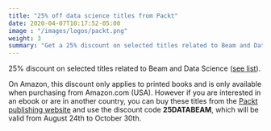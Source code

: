 ```yaml
---
title: "25% off data science titles from Packt"
date: 2020-04-07T10:17:52-05:00
image : "/images/logos/packt.png"
weight: 3
summary: "Get a 25% discount on selected titles related to Beam and Data Science."
---
```


25% discount on selected titles related to Beam and Data Science ([see list](https://www.amazon.com/gp/mpc/ART838LJR9KSP)). 

On Amazon, this discount only applies to printed books and is only available when purchasing from Amazon.com (USA). However if you are interested in an ebook or are in another country, you can buy these titles from the [Packt publishing website](https://www.packtpub.com) and use the discount code **25DATABEAM**, which will be valid from August 24th to October 30th. 
